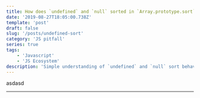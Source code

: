 ```yaml
---
title: How does `undefined` and `null` sorted in `Array.prototype.sort` function
date: '2019-08-27T18:05:00.738Z'
template: 'post'
draft: false
slug: '/posts/undefined-sort'
category: 'JS pitfall'
series: true
tags:
    - 'Javascript'
    - 'JS Ecosystem'
description: 'Simple understanding of `undefined` and `null` sort behavior for default and custom sort functions'
---
```


asdasd

---
